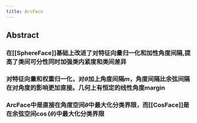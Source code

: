 ```yaml
---
title: ArcFace
---
```


## Abstract
### 在[[SphereFace]]基础上改进了对特征向量归一化和加性角度间隔,提高了类间可分性同时加强类内紧度和类间差异
### 对特征向量和权重归一化，对$\theta$加上角度间隔$m$，角度间隔比余弦间隔在对角度的影响更加直接。几何上有恒定的线性角度margin
### ArcFace中是直接在角度空间$\theta$中最大化分类界限，而[[CosFace]]是在余弦空间$\cos(\theta)$中最大化分类界限
###
